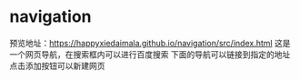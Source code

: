 # navigation
预览地址：https://happyxiedaimala.github.io/navigation/src/index.html
这是一个网页导航，在搜索框内可以进行百度搜索
下面的导航可以链接到指定的地址
点击添加按钮可以新建网页

